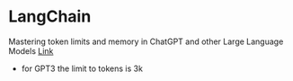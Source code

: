# LangChain

Mastering token limits and memory in ChatGPT and other Large Language Models [Link](https://medium.com/@russkohn/mastering-ai-token-limits-and-memory-ce920630349a)
- for GPT3 the limit to tokens is 3k